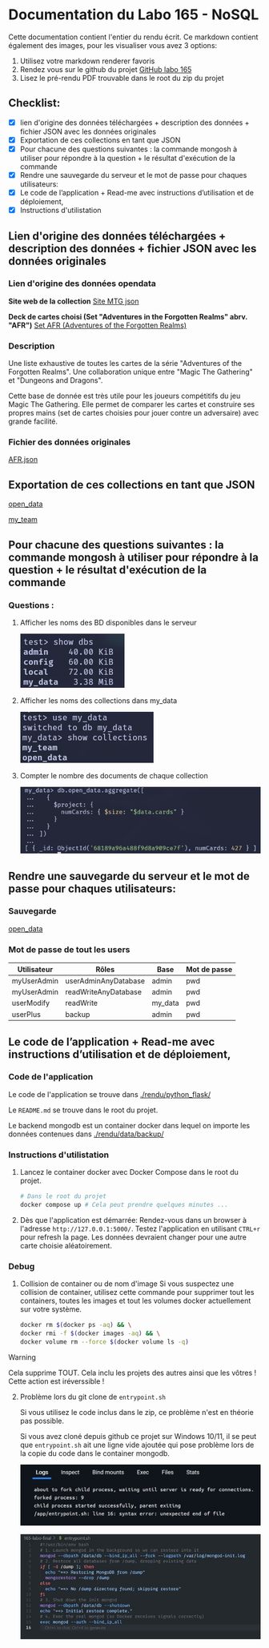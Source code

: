 # Documentation du Labo 165 - NoSQL

Cette documentation contient l'entier du rendu écrit.
Ce markdown contient également des images, pour les visualiser vous avez 3
options:

1. Utilisez votre markdown renderer favoris
2. Rendez vous sur le github du projet [GitHub labo 165](https://github.com/Ovsiankina/165-labo-final/tree/main)
3. Lisez le pré-rendu PDF trouvable dans le root du zip du projet

## Checklist: 

- [x] lien d'origine des données téléchargées + description des données + fichier JSON avec les données originales
- [x] Exportation de ces collections en tant que JSON
- [x] Pour chacune des questions suivantes : la commande mongosh à utiliser pour répondre à la question + le résultat d'exécution de la commande
- [x] Rendre une sauvegarde du serveur et le mot de passe pour chaques utilisateurs:
- [x] Le code de l’application + Read-me avec instructions d’utilisation et de déploiement,
- [x] Instructions d'utilistation

## Lien d'origine des données téléchargées + description des données + fichier JSON avec les données originales

### Lien d'origine des données opendata

**Site web de la collection**
[Site MTG json](https://mtgjson.com/)

**Deck de cartes choisi (Set "Adventures in the Forgotten Realms" abrv. "AFR")**
[Set AFR (Adventures of the Forgotten Realms)](https://mtgjson.com/api/v5/AFR.json)

### Description

Une liste exhaustive de toutes les cartes de la série "Adventures of the Forgotten Realms".
Une collaboration unique entre "Magic The Gathering" et "Dungeons and Dragons".

Cette base de donnée est très utile pour les joueurs compétitifs du jeu Magic
The Gathering. Elle permet de comparer les cartes et construire ses propres
mains (set de cartes choisies pour jouer contre un adversaire) avec grande
facilité.

### Fichier des données originales
[AFR.json](./data/AFR.json)

## Exportation de ces collections en tant que JSON

[open_data](./rendu/open_data.json)

[my_team](./rendu/my_team.json)

## Pour chacune des questions suivantes : la commande mongosh à utiliser pour répondre à la question + le résultat d'exécution de la commande

### Questions :
1. Afficher les noms des BD disponibles dans le serveur

    ![show dbs](./rendu/images/show-dbs.png) 

2. Afficher les noms des collections dans my_data

    ![show collections](./rendu/images/show-collections.png) 

3. Compter le nombre des documents de chaque collection

     ![count cards](./rendu/images/count-cards.png) 

## Rendre une sauvegarde du serveur et le mot de passe pour chaques utilisateurs:

### Sauvegarde
[open_data](./rendu/open_data.json)

### Mot de passe de tout les users

| Utilisateur   | Rôles                    | Base     | Mot de passe |
|---------------|--------------------------|----------|--------------|
| myUserAdmin   | userAdminAnyDatabase     | admin    | pwd          |
| myUserAdmin   | readWriteAnyDatabase     | admin    | pwd          |
| userModify    | readWrite                | my_data  | pwd          |
| userPlus      | backup                   | admin    | pwd          |


## Le code de l’application + Read-me avec instructions d’utilisation et de déploiement,

### Code de l'application

Le code de l'application se trouve dans 
[./rendu/python_flask/](./rendu/python_flask/)

Le `README.md` se trouve dans le root du projet.

Le backend mongodb est un container docker dans lequel on importe les données
contenues dans [./rendu/data/backup/](./rendu/data/backup/)

### Instructions d'utilistation

1. Lancez le container docker avec Docker Compose dans le root du projet.
    ```bash
    # Dans le root du projet
    docker compose up # Cela peut prendre quelques minutes ...
    ```
2. Dès que l'application est démarrée:
    Rendez-vous dans un browser à l'adresse `http://127.0.0.1:5000/`.
    Testez l'application en utilisant `CTRL+r` pour refresh la page.
    Les données devraient changer pour une autre carte choisie aléatoirement.

### Debug

1. Collision de container ou de nom d'image
    Si vous suspectez une collision de container, utilisez cette commande pour
    supprimer tout les containers, toutes les images et tout les volumes docker
    actuellement sur votre système.
    
    
    ```bash
    docker rm $(docker ps -aq) && \
    docker rmi -f $(docker images -aq) && \
    docker volume rm --force $(docker volume ls -q)
    ```
> [!WARNING]
> Cela supprime TOUT. Cela inclu les projets des autres ainsi que les vôtres !
> Cette action est iréverssible !

2. Problème lors du git clone de `entrypoint.sh`

    Si vous utilisez le code inclus dans le zip, ce problème n'est en théorie
    pas possible.

    Si vous avez cloné depuis github ce projet sur Windows 10/11, il se peut
    que `entrypoint.sh` ait une ligne vide ajoutée qui pose problème lors de la
    copie du code dans le container mongodb.

    ![Image de l'erreur sur Win11](./rendu/images/line16-err.png)
    
    ![Image line16 sur vscode Win11](./rendu/images/vscode-l16-err.jpg)
